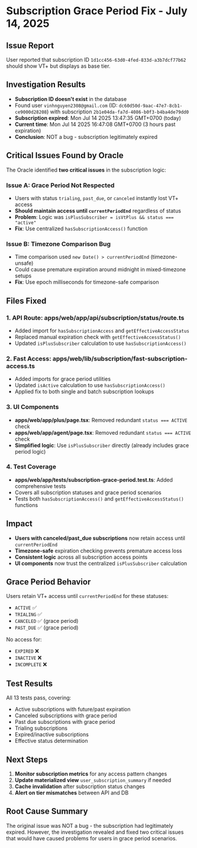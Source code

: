 # Subscription Grace Period Fix - July 14, 2025

## Issue Report

User reported that subscription ID `1d1cc456-63d0-4fed-833d-a3b7dcf77b62` should show VT+ but displays as base tier.

## Investigation Results

- **Subscription ID doesn't exist** in the database
- Found user `vinhnguyen2308@gmail.com` (ID: `dc60d50d-9aac-47e7-8cb1-ce9000d28208`) with subscription `2b1e04da-fa7d-4086-b0f3-b4ba4de79dd0`
- **Subscription expired**: Mon Jul 14 2025 13:47:35 GMT+0700 (today)
- **Current time**: Mon Jul 14 2025 16:47:08 GMT+0700 (3 hours past expiration)
- **Conclusion**: NOT a bug - subscription legitimately expired

## Critical Issues Found by Oracle

The Oracle identified **two critical issues** in the subscription logic:

### Issue A: Grace Period Not Respected

- Users with status `trialing`, `past_due`, or `canceled` instantly lost VT+ access
- **Should maintain access until `currentPeriodEnd`** regardless of status
- **Problem**: Logic was `isPlusSubscriber = isVtPlus && status === "active"`
- **Fix**: Use centralized `hasSubscriptionAccess()` function

### Issue B: Timezone Comparison Bug

- Time comparison used `new Date() > currentPeriodEnd` (timezone-unsafe)
- Could cause premature expiration around midnight in mixed-timezone setups
- **Fix**: Use epoch milliseconds for timezone-safe comparison

## Files Fixed

### 1. API Route: apps/web/app/api/subscription/status/route.ts

- Added import for `hasSubscriptionAccess` and `getEffectiveAccessStatus`
- Replaced manual expiration check with `getEffectiveAccessStatus()`
- Updated `isPlusSubscriber` calculation to use `hasSubscriptionAccess()`

### 2. Fast Access: apps/web/lib/subscription/fast-subscription-access.ts

- Added imports for grace period utilities
- Updated `isActive` calculation to use `hasSubscriptionAccess()`
- Applied fix to both single and batch subscription lookups

### 3. UI Components

- **apps/web/app/plus/page.tsx**: Removed redundant `status === ACTIVE` check
- **apps/web/app/agent/page.tsx**: Removed redundant `status === ACTIVE` check
- **Simplified logic**: Use `isPlusSubscriber` directly (already includes grace period logic)

### 4. Test Coverage

- **apps/web/app/tests/subscription-grace-period.test.ts**: Added comprehensive tests
- Covers all subscription statuses and grace period scenarios
- Tests both `hasSubscriptionAccess()` and `getEffectiveAccessStatus()` functions

## Impact

- **Users with canceled/past_due subscriptions** now retain access until `currentPeriodEnd`
- **Timezone-safe** expiration checking prevents premature access loss
- **Consistent logic** across all subscription access points
- **UI components** now trust the centralized `isPlusSubscriber` calculation

## Grace Period Behavior

Users retain VT+ access until `currentPeriodEnd` for these statuses:

- `ACTIVE` ✅
- `TRIALING` ✅
- `CANCELED` ✅ (grace period)
- `PAST_DUE` ✅ (grace period)

No access for:

- `EXPIRED` ❌
- `INACTIVE` ❌
- `INCOMPLETE` ❌

## Test Results

All 13 tests pass, covering:

- Active subscriptions with future/past expiration
- Canceled subscriptions with grace period
- Past due subscriptions with grace period
- Trialing subscriptions
- Expired/inactive subscriptions
- Effective status determination

## Next Steps

1. **Monitor subscription metrics** for any access pattern changes
2. **Update materialized view** `user_subscription_summary` if needed
3. **Cache invalidation** after subscription status changes
4. **Alert on tier mismatches** between API and DB

## Root Cause Summary

The original issue was NOT a bug - the subscription had legitimately expired. However, the investigation revealed and fixed two critical issues that would have caused problems for users in grace period scenarios.
